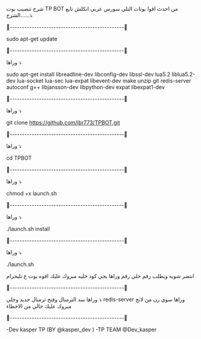 شرح تنصيب بوت TP BOT 
من احدث اقوا بوتات التلي 
سورس عربي انكلش
تابع الشرح......⤵️

🔺-----------------------------------------------🔻

sudo apt-get update

🔺-----------------------------------------------🔻

وراها ⤵️

sudo apt-get install libreadline-dev libconfig-dev libssl-dev lua5.2 liblua5.2-dev lua-socket lua-sec lua-expat libevent-dev make unzip git redis-server autoconf g++ libjansson-dev libpython-dev expat libexpat1-dev

🔺-----------------------------------------------🔻

وراها ⤵️

git clone https://github.com/ibr773/TPBOT.git

🔺-----------------------------------------------🔻

وراها ⤵️

cd TPBOT

🔺-----------------------------------------------🔻

وراها ⤵️

chmod +x launch.sh

🔺-----------------------------------------------🔻

وراها ⤵️

./launch.sh install

🔺-----------------------------------------------🔻

وراها ⤵️

./launch.sh

انتضر شويه ويطلب رقم خلي رقم وراها يجي كود خليه مبروك عليك اقوه بوت ع تليجرام

🔺-----------------------------------------------🔻

وراها سد الترمنال وفتح ترمنال جديد وخلي ⤵️
redis-server
وراها سوي رن من لانج مبروك عليك خالي من الاخطاء 

🔺-----------------------------------------------🔻

-Dev kasper TP (BY @kasper_dev )
-TP TEAM @Dev_kasper
